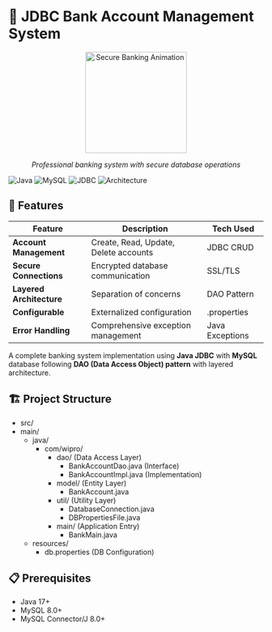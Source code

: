 # 🏦 JDBC Bank Account Management System

<div align="center">
  <img src="https://media3.giphy.com/media/v1.Y2lkPTc5MGI3NjExbTFodWR2OGJtMDF1cmhuM3d1ZHVib3d1MDVyOTQyZXFzMXV5ZHYyZSZlcD12MV9pbnRlcm5hbF9naWZfYnlfaWQmY3Q9Zw/2IudUHdI075HL02Pkk/giphy.gif" width="200" alt="Secure Banking Animation">
  <p><em>Professional banking system with secure database operations</em></p>
</div>


![Java](https://img.shields.io/badge/Java-17+-blue?logo=java&logoColor=white)
![MySQL](https://img.shields.io/badge/MySQL-8.0+-orange?logo=mysql&logoColor=white)
![JDBC](https://img.shields.io/badge/JDBC-4.2-green?logo=amazon-rds&logoColor=white)
![Architecture](https://img.shields.io/badge/Pattern-DAO-success)

## 🌟 Features

<div align="center">

| Feature | Description | Tech Used |
|---------|-------------|-----------|
| **Account Management** | Create, Read, Update, Delete accounts | JDBC CRUD |
| **Secure Connections** | Encrypted database communication | SSL/TLS |
| **Layered Architecture** | Separation of concerns | DAO Pattern |
| **Configurable** | Externalized configuration | .properties |
| **Error Handling** | Comprehensive exception management | Java Exceptions |

</div>

A complete banking system implementation using **Java JDBC** with **MySQL** database following **DAO (Data Access Object) pattern** with layered architecture.

## 🏗️ Project Structure

 - src/
  - main/
    - java/
      - com/wipro/
        - dao/ (Data Access Layer)
          - BankAccountDao.java (Interface)
          - BankAccountImpl.java (Implementation)
        - model/ (Entity Layer)
          - BankAccount.java
        - util/ (Utility Layer)
          - DatabaseConnection.java
          - DBPropertiesFile.java
        - main/ (Application Entry)
          - BankMain.java
    - resources/
      - db.properties (DB Configuration)

## 📋 Prerequisites

- Java 17+
- MySQL 8.0+
- MySQL Connector/J 8.0+
